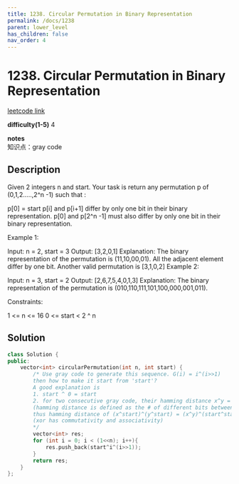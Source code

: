 ```yaml
---
title: 1238. Circular Permutation in Binary Representation
permalink: /docs/1238
parent: lower_level
has_children: false
nav_order: 4
---
```

# 1238. Circular Permutation in Binary Representation
[leetcode link](https://leetcode.com/problems/circular-permutation-in-binary-representation/)

**difficulty(1-5)** 
4

**notes**   
知识点：gray code

## Description

Given 2 integers n and start. Your task is return any permutation p of (0,1,2.....,2^n -1) such that :

p[0] = start
p[i] and p[i+1] differ by only one bit in their binary representation.
p[0] and p[2^n -1] must also differ by only one bit in their binary representation.
 

Example 1:

Input: n = 2, start = 3
Output: [3,2,0,1]
Explanation: The binary representation of the permutation is (11,10,00,01). 
All the adjacent element differ by one bit. Another valid permutation is [3,1,0,2]
Example 2:

Input: n = 3, start = 2
Output: [2,6,7,5,4,0,1,3]
Explanation: The binary representation of the permutation is (010,110,111,101,100,000,001,011).
 

Constraints:

1 <= n <= 16
0 <= start < 2 ^ n

## Solution
```c++
class Solution {
public:
    vector<int> circularPermutation(int n, int start) {
        /* Use gray code to generate this sequence. G(i) = i^(i>>1)
        then how to make it start from 'start'? 
        A good explanation is 
        1. start ^ 0 = start
        2. for two consecutive gray code, their hamming distance x^y = 1 
        (hamming distance is defined as the # of different bits between two binary number)
        thus hamming distance of (x^start)^(y^start) = (x^y)^(start^start) = 1
        (xor has commutativity and associativity)
        */
        vector<int> res;
        for (int i = 0; i < (1<<n); i++){
            res.push_back(start^i^(i>>1));
        }
        return res;
    }
};
```

<!-- 
Default label
{: .label }

Blue label
{: .label .label-blue }

Stable
{: .label .label-green }

New release
{: .label .label-purple }

Coming soon
{: .label .label-yellow }

Deprecated
{: .label .label-red } -->
